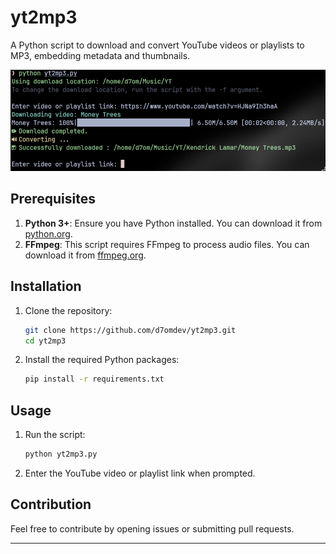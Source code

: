 # yt2mp3

A Python script to download and convert YouTube videos or playlists to MP3, embedding metadata and thumbnails.


![yt2mp3.png](./yt2mp3.png)

## Prerequisites

1. **Python 3+**: Ensure you have Python installed. You can download it from [python.org](https://www.python.org/downloads/).
2. **FFmpeg**: This script requires FFmpeg to process audio files. You can download it from [ffmpeg.org](https://ffmpeg.org/download.html).

## Installation

1. Clone the repository:
    ```sh
    git clone https://github.com/d7omdev/yt2mp3.git
    cd yt2mp3
    ```

2. Install the required Python packages:
    ```sh
    pip install -r requirements.txt
    ```

## Usage

1. Run the script:
    ```sh
    python yt2mp3.py
    ```

2. Enter the YouTube video or playlist link when prompted.

## Contribution

Feel free to contribute by opening issues or submitting pull requests.

---
